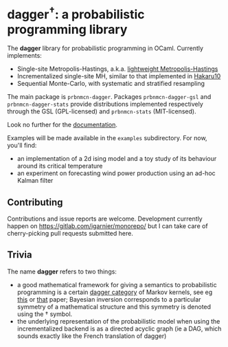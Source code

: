 # dagger<sup>†</sup>: a probabilistic programming library

The **dagger** library for probabilistic programming in OCaml.
Currently implements:
- Single-site Metropolis-Hastings, a.k.a. [lightweight Metropolis-Hastings][lightweight-link]
- Incrementalized single-site MH, similar to that implemented in [Hakaru10][hakaru-link]
- Sequential Monte-Carlo, with systematic and stratified resampling

The main package is `prbnmcn-dagger`. Packages  `prbnmcn-dagger-gsl` and  `prbnmcn-dagger-stats`
provide distributions implemented respectively through the GSL (GPL-licensed) and
`prbnmcn-stats` (MIT-licensed).

Look no further for the [documentation][doc-link].

Examples will be made available in the `examples` subdirectory. For now, you'll find:
- an implementation of a 2d ising model and a toy study of its behaviour around its critical temperature
- an experiment on forecasting wind power production using an ad-hoc Kalman filter

## Contributing

Contributions and issue reports are welcome. Development currently happen on https://gitlab.com/igarnier/monorepo/ but
I can take care of cherry-picking pull requests submitted here.

## Trivia

The name **dagger** refers to two things:
- a good mathematical framework for giving a semantics to probabilistic
  programming is a certain [dagger category][dagger-cat-link] of Markov
  kernels, see eg [this][paper-1-link] or [that][paper-2-link] paper;
  Bayesian inversion corresponds to a particular symmetry of a mathematical
  structure and this symmetry is denoted using the † symbol.
- the underlying representation of the probabilistic model when using the
  incrementalized backend is as a directed acyclic graph (ie a DAG, which
  sounds exactly like the French translation of dagger)

[lightweight-link]: https://web.stanford.edu/~ngoodman/papers/lightweight-mcmc-aistats2011.pdf
[hakaru-link]: http://okmij.org/ftp/kakuritu/Hakaru10/
[dagger-cat-link]: https://ncatlab.org/nlab/show/dagger+category
[paper-1-link]: https://www.sciencedirect.com/science/article/pii/S1571066118300860
[paper-2-link]: https://hal.archives-ouvertes.fr/hal-01429663v2
[doc-link]: https://igarnier.github.io/prbnmcn-dagger/
